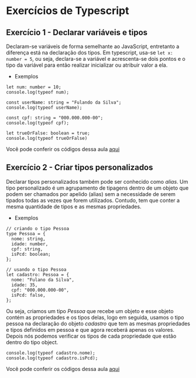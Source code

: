 # Exercícios de Typescript

## Exercício 1 - Declarar variáveis e tipos
Declaram-se variáveis de forma semelhante ao JavaScript, entretanto a diferença está na declaração dos tipos. Em typescript, usa-se ```let x: number = 5```, ou seja, declara-se a variável e acrescenta-se dois pontos e o tipo da variável para então realizar inicializar ou atribuir valor a ela.

- Exemplos

```
let num: number = 10;
console.log(typeof num);

const userName: string = "Fulando da Silva";
console.log(typeof userName);

const cpf: string = "000.000.000-00";
console.log(typeof cpf);

let trueOrFalse: boolean = true;
console.log(typeof trueOrFalse)

```
Você pode conferir os códigos dessa aula [aqui]()

## Exercício 2 - Criar tipos personalizados
Declarar tipos personalizados também pode ser conhecido como *alias*. Um tipo personalizado é um agrupamento de tipagens dentro de um objeto que podem ser chamados por apelido (alias) sem a necessidade de serem tipados todas as vezes que forem utilizados. Contudo, tem que conter a mesma quantidade de tipos e as mesmas propriedades.

- Exemplos
```
// criando o tipo Pessoa
type Pessoa = {
  nome: string,
  idade: number,
  cpf: string,
  isPcd: boolean;
};

// usando o tipo Pessoa
let cadastro: Pessoa = {
  nome: "Fulano da Silva",
  idade: 35,
  cpf: "000.000.000-00",
  isPcd: false,
};
```
Ou seja, criamos um tipo *Pessoa* que recebe um objeto e esse objeto contém as propriedades e os tipos delas, logo em seguida, usamos o tipo pessoa na declaração do objeto *cadastro* que tem as mesmas propriedades e tipos definidos em pessoa e que agora receberá apenas os valores. Depois nós podemos verificar os tipos de cada propriedade que estão dentro do tipo object.
```
console.log(typeof cadastro.nome);
console.log(typeof cadastro.isPcd);
```

Você pode conferir os códigos dessa aula [aqui]()

